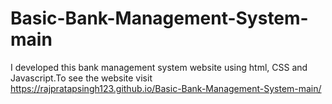 # Basic-Bank-Management-System-main
I developed this bank management system website using html, CSS and Javascript.To see the website visit  https://rajpratapsingh123.github.io/Basic-Bank-Management-System-main/
